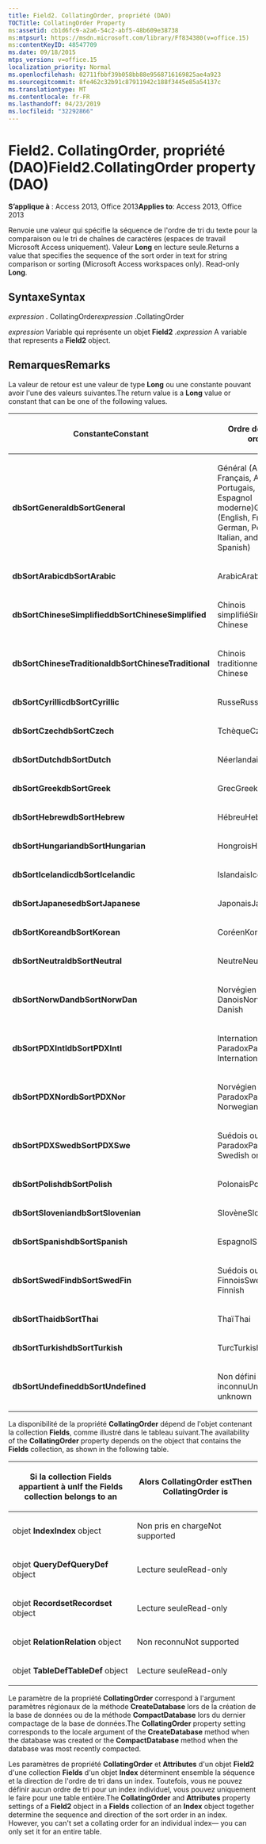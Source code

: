 ```yaml
---
title: Field2. CollatingOrder, propriété (DAO)
TOCTitle: CollatingOrder Property
ms:assetid: cb1d6fc9-a2a6-54c2-abf5-48b609e38738
ms:mtpsurl: https://msdn.microsoft.com/library/Ff834380(v=office.15)
ms:contentKeyID: 48547709
ms.date: 09/18/2015
mtps_version: v=office.15
localization_priority: Normal
ms.openlocfilehash: 02711fbbf39b058bb88e9568716169825ae4a923
ms.sourcegitcommit: 8fe462c32b91c87911942c188f3445e85a54137c
ms.translationtype: MT
ms.contentlocale: fr-FR
ms.lasthandoff: 04/23/2019
ms.locfileid: "32292866"
---
```

# <a name="field2collatingorder-property-dao"></a><span data-ttu-id="35fcb-102">Field2. CollatingOrder, propriété (DAO)</span><span class="sxs-lookup"><span data-stu-id="35fcb-102">Field2.CollatingOrder property (DAO)</span></span>


<span data-ttu-id="35fcb-103">**S’applique à** : Access 2013, Office 2013</span><span class="sxs-lookup"><span data-stu-id="35fcb-103">**Applies to**: Access 2013, Office 2013</span></span>

<span data-ttu-id="35fcb-p101">Renvoie une valeur qui spécifie la séquence de l'ordre de tri du texte pour la comparaison ou le tri de chaînes de caractères (espaces de travail Microsoft Access uniquement). Valeur **Long** en lecture seule.</span><span class="sxs-lookup"><span data-stu-id="35fcb-p101">Returns a value that specifies the sequence of the sort order in text for string comparison or sorting (Microsoft Access workspaces only). Read-only **Long**.</span></span>

## <a name="syntax"></a><span data-ttu-id="35fcb-106">Syntaxe</span><span class="sxs-lookup"><span data-stu-id="35fcb-106">Syntax</span></span>

<span data-ttu-id="35fcb-107">*expression* . CollatingOrder</span><span class="sxs-lookup"><span data-stu-id="35fcb-107">*expression* .CollatingOrder</span></span>

<span data-ttu-id="35fcb-108">*expression* Variable qui représente un objet **Field2** .</span><span class="sxs-lookup"><span data-stu-id="35fcb-108">*expression* A variable that represents a **Field2** object.</span></span>

## <a name="remarks"></a><span data-ttu-id="35fcb-109">Remarques</span><span class="sxs-lookup"><span data-stu-id="35fcb-109">Remarks</span></span>

<span data-ttu-id="35fcb-110">La valeur de retour est une valeur de type **Long** ou une constante pouvant avoir l'une des valeurs suivantes.</span><span class="sxs-lookup"><span data-stu-id="35fcb-110">The return value is a **Long** value or constant that can be one of the following values.</span></span>

<table>
<colgroup>
<col style="width: 50%" />
<col style="width: 50%" />
</colgroup>
<thead>
<tr class="header">
<th><p><span data-ttu-id="35fcb-111">Constante</span><span class="sxs-lookup"><span data-stu-id="35fcb-111">Constant</span></span></p></th>
<th><p><span data-ttu-id="35fcb-112">Ordre de tri</span><span class="sxs-lookup"><span data-stu-id="35fcb-112">Sort order</span></span></p></th>
</tr>
</thead>
<tbody>
<tr class="odd">
<td><p><span data-ttu-id="35fcb-113"><strong>dbSortGeneral</strong></span><span class="sxs-lookup"><span data-stu-id="35fcb-113"><strong>dbSortGeneral</strong></span></span></p></td>
<td><p><span data-ttu-id="35fcb-114">Général (Anglais, Français, Allemand, Portugais, Italien et Espagnol moderne)</span><span class="sxs-lookup"><span data-stu-id="35fcb-114">General (English, French, German, Portuguese, Italian, and Modern Spanish)</span></span></p></td>
</tr>
<tr class="even">
<td><p><span data-ttu-id="35fcb-115"><strong>dbSortArabic</strong></span><span class="sxs-lookup"><span data-stu-id="35fcb-115"><strong>dbSortArabic</strong></span></span></p></td>
<td><p><span data-ttu-id="35fcb-116">Arabic</span><span class="sxs-lookup"><span data-stu-id="35fcb-116">Arabic</span></span></p></td>
</tr>
<tr class="odd">
<td><p><span data-ttu-id="35fcb-117"><strong>dbSortChineseSimplified</strong></span><span class="sxs-lookup"><span data-stu-id="35fcb-117"><strong>dbSortChineseSimplified</strong></span></span></p></td>
<td><p><span data-ttu-id="35fcb-118">Chinois simplifié</span><span class="sxs-lookup"><span data-stu-id="35fcb-118">Simplified Chinese</span></span></p></td>
</tr>
<tr class="even">
<td><p><span data-ttu-id="35fcb-119"><strong>dbSortChineseTraditional</strong></span><span class="sxs-lookup"><span data-stu-id="35fcb-119"><strong>dbSortChineseTraditional</strong></span></span></p></td>
<td><p><span data-ttu-id="35fcb-120">Chinois traditionnel</span><span class="sxs-lookup"><span data-stu-id="35fcb-120">Traditional Chinese</span></span></p></td>
</tr>
<tr class="odd">
<td><p><span data-ttu-id="35fcb-121"><strong>dbSortCyrillic</strong></span><span class="sxs-lookup"><span data-stu-id="35fcb-121"><strong>dbSortCyrillic</strong></span></span></p></td>
<td><p><span data-ttu-id="35fcb-122">Russe</span><span class="sxs-lookup"><span data-stu-id="35fcb-122">Russian</span></span></p></td>
</tr>
<tr class="even">
<td><p><span data-ttu-id="35fcb-123"><strong>dbSortCzech</strong></span><span class="sxs-lookup"><span data-stu-id="35fcb-123"><strong>dbSortCzech</strong></span></span></p></td>
<td><p><span data-ttu-id="35fcb-124">Tchèque</span><span class="sxs-lookup"><span data-stu-id="35fcb-124">Czech</span></span></p></td>
</tr>
<tr class="odd">
<td><p><span data-ttu-id="35fcb-125"><strong>dbSortDutch</strong></span><span class="sxs-lookup"><span data-stu-id="35fcb-125"><strong>dbSortDutch</strong></span></span></p></td>
<td><p><span data-ttu-id="35fcb-126">Néerlandais</span><span class="sxs-lookup"><span data-stu-id="35fcb-126">Dutch</span></span></p></td>
</tr>
<tr class="even">
<td><p><span data-ttu-id="35fcb-127"><strong>dbSortGreek</strong></span><span class="sxs-lookup"><span data-stu-id="35fcb-127"><strong>dbSortGreek</strong></span></span></p></td>
<td><p><span data-ttu-id="35fcb-128">Grec</span><span class="sxs-lookup"><span data-stu-id="35fcb-128">Greek</span></span></p></td>
</tr>
<tr class="odd">
<td><p><span data-ttu-id="35fcb-129"><strong>dbSortHebrew</strong></span><span class="sxs-lookup"><span data-stu-id="35fcb-129"><strong>dbSortHebrew</strong></span></span></p></td>
<td><p><span data-ttu-id="35fcb-130">Hébreu</span><span class="sxs-lookup"><span data-stu-id="35fcb-130">Hebrew</span></span></p></td>
</tr>
<tr class="even">
<td><p><span data-ttu-id="35fcb-131"><strong>dbSortHungarian</strong></span><span class="sxs-lookup"><span data-stu-id="35fcb-131"><strong>dbSortHungarian</strong></span></span></p></td>
<td><p><span data-ttu-id="35fcb-132">Hongrois</span><span class="sxs-lookup"><span data-stu-id="35fcb-132">Hungarian</span></span></p></td>
</tr>
<tr class="odd">
<td><p><span data-ttu-id="35fcb-133"><strong>dbSortIcelandic</strong></span><span class="sxs-lookup"><span data-stu-id="35fcb-133"><strong>dbSortIcelandic</strong></span></span></p></td>
<td><p><span data-ttu-id="35fcb-134">Islandais</span><span class="sxs-lookup"><span data-stu-id="35fcb-134">Icelandic</span></span></p></td>
</tr>
<tr class="even">
<td><p><span data-ttu-id="35fcb-135"><strong>dbSortJapanese</strong></span><span class="sxs-lookup"><span data-stu-id="35fcb-135"><strong>dbSortJapanese</strong></span></span></p></td>
<td><p><span data-ttu-id="35fcb-136">Japonais</span><span class="sxs-lookup"><span data-stu-id="35fcb-136">Japanese</span></span></p></td>
</tr>
<tr class="odd">
<td><p><span data-ttu-id="35fcb-137"><strong>dbSortKorean</strong></span><span class="sxs-lookup"><span data-stu-id="35fcb-137"><strong>dbSortKorean</strong></span></span></p></td>
<td><p><span data-ttu-id="35fcb-138">Coréen</span><span class="sxs-lookup"><span data-stu-id="35fcb-138">Korean</span></span></p></td>
</tr>
<tr class="even">
<td><p><span data-ttu-id="35fcb-139"><strong>dbSortNeutral</strong></span><span class="sxs-lookup"><span data-stu-id="35fcb-139"><strong>dbSortNeutral</strong></span></span></p></td>
<td><p><span data-ttu-id="35fcb-140">Neutre</span><span class="sxs-lookup"><span data-stu-id="35fcb-140">Neutral</span></span></p></td>
</tr>
<tr class="odd">
<td><p><span data-ttu-id="35fcb-141"><strong>dbSortNorwDan</strong></span><span class="sxs-lookup"><span data-stu-id="35fcb-141"><strong>dbSortNorwDan</strong></span></span></p></td>
<td><p><span data-ttu-id="35fcb-142">Norvégien ou Danois</span><span class="sxs-lookup"><span data-stu-id="35fcb-142">Norwegian or Danish</span></span></p></td>
</tr>
<tr class="even">
<td><p><span data-ttu-id="35fcb-143"><strong>dbSortPDXIntl</strong></span><span class="sxs-lookup"><span data-stu-id="35fcb-143"><strong>dbSortPDXIntl</strong></span></span></p></td>
<td><p><span data-ttu-id="35fcb-144">International Paradox</span><span class="sxs-lookup"><span data-stu-id="35fcb-144">Paradox International</span></span></p></td>
</tr>
<tr class="odd">
<td><p><span data-ttu-id="35fcb-145"><strong>dbSortPDXNor</strong></span><span class="sxs-lookup"><span data-stu-id="35fcb-145"><strong>dbSortPDXNor</strong></span></span></p></td>
<td><p><span data-ttu-id="35fcb-146">Norvégien ou Danois Paradox</span><span class="sxs-lookup"><span data-stu-id="35fcb-146">Paradox Norwegian or Danish</span></span></p></td>
</tr>
<tr class="even">
<td><p><span data-ttu-id="35fcb-147"><strong>dbSortPDXSwe</strong></span><span class="sxs-lookup"><span data-stu-id="35fcb-147"><strong>dbSortPDXSwe</strong></span></span></p></td>
<td><p><span data-ttu-id="35fcb-148">Suédois ou Finnois Paradox</span><span class="sxs-lookup"><span data-stu-id="35fcb-148">Paradox Swedish or Finnish</span></span></p></td>
</tr>
<tr class="odd">
<td><p><span data-ttu-id="35fcb-149"><strong>dbSortPolish</strong></span><span class="sxs-lookup"><span data-stu-id="35fcb-149"><strong>dbSortPolish</strong></span></span></p></td>
<td><p><span data-ttu-id="35fcb-150">Polonais</span><span class="sxs-lookup"><span data-stu-id="35fcb-150">Polish</span></span></p></td>
</tr>
<tr class="even">
<td><p><span data-ttu-id="35fcb-151"><strong>dbSortSlovenian</strong></span><span class="sxs-lookup"><span data-stu-id="35fcb-151"><strong>dbSortSlovenian</strong></span></span></p></td>
<td><p><span data-ttu-id="35fcb-152">Slovène</span><span class="sxs-lookup"><span data-stu-id="35fcb-152">Slovenian</span></span></p></td>
</tr>
<tr class="odd">
<td><p><span data-ttu-id="35fcb-153"><strong>dbSortSpanish</strong></span><span class="sxs-lookup"><span data-stu-id="35fcb-153"><strong>dbSortSpanish</strong></span></span></p></td>
<td><p><span data-ttu-id="35fcb-154">Espagnol</span><span class="sxs-lookup"><span data-stu-id="35fcb-154">Spanish</span></span></p></td>
</tr>
<tr class="even">
<td><p><span data-ttu-id="35fcb-155"><strong>dbSortSwedFin</strong></span><span class="sxs-lookup"><span data-stu-id="35fcb-155"><strong>dbSortSwedFin</strong></span></span></p></td>
<td><p><span data-ttu-id="35fcb-156">Suédois ou Finnois</span><span class="sxs-lookup"><span data-stu-id="35fcb-156">Swedish or Finnish</span></span></p></td>
</tr>
<tr class="odd">
<td><p><span data-ttu-id="35fcb-157"><strong>dbSortThai</strong></span><span class="sxs-lookup"><span data-stu-id="35fcb-157"><strong>dbSortThai</strong></span></span></p></td>
<td><p><span data-ttu-id="35fcb-158">Thaï</span><span class="sxs-lookup"><span data-stu-id="35fcb-158">Thai</span></span></p></td>
</tr>
<tr class="even">
<td><p><span data-ttu-id="35fcb-159"><strong>dbSortTurkish</strong></span><span class="sxs-lookup"><span data-stu-id="35fcb-159"><strong>dbSortTurkish</strong></span></span></p></td>
<td><p><span data-ttu-id="35fcb-160">Turc</span><span class="sxs-lookup"><span data-stu-id="35fcb-160">Turkish</span></span></p></td>
</tr>
<tr class="odd">
<td><p><span data-ttu-id="35fcb-161"><strong>dbSortUndefined</strong></span><span class="sxs-lookup"><span data-stu-id="35fcb-161"><strong>dbSortUndefined</strong></span></span></p></td>
<td><p><span data-ttu-id="35fcb-162">Non défini ou inconnu</span><span class="sxs-lookup"><span data-stu-id="35fcb-162">Undefined or unknown</span></span></p></td>
</tr>
</tbody>
</table>


<span data-ttu-id="35fcb-163">La disponibilité de la propriété **CollatingOrder** dépend de l'objet contenant la collection **Fields**, comme illustré dans le tableau suivant.</span><span class="sxs-lookup"><span data-stu-id="35fcb-163">The availability of the **CollatingOrder** property depends on the object that contains the **Fields** collection, as shown in the following table.</span></span>

<table>
<colgroup>
<col style="width: 50%" />
<col style="width: 50%" />
</colgroup>
<thead>
<tr class="header">
<th><p><span data-ttu-id="35fcb-164">Si la collection Fields appartient à un</span><span class="sxs-lookup"><span data-stu-id="35fcb-164">If the Fields collection belongs to an</span></span></p></th>
<th><p><span data-ttu-id="35fcb-165">Alors CollatingOrder est</span><span class="sxs-lookup"><span data-stu-id="35fcb-165">Then CollatingOrder is</span></span></p></th>
</tr>
</thead>
<tbody>
<tr class="odd">
<td><p><span data-ttu-id="35fcb-166">objet <strong>Index</strong></span><span class="sxs-lookup"><span data-stu-id="35fcb-166"><strong>Index</strong> object</span></span></p></td>
<td><p><span data-ttu-id="35fcb-167">Non pris en charge</span><span class="sxs-lookup"><span data-stu-id="35fcb-167">Not supported</span></span></p></td>
</tr>
<tr class="even">
<td><p><span data-ttu-id="35fcb-168">objet <strong>QueryDef</strong></span><span class="sxs-lookup"><span data-stu-id="35fcb-168"><strong>QueryDef</strong> object</span></span></p></td>
<td><p><span data-ttu-id="35fcb-169">Lecture seule</span><span class="sxs-lookup"><span data-stu-id="35fcb-169">Read-only</span></span></p></td>
</tr>
<tr class="odd">
<td><p><span data-ttu-id="35fcb-170">objet <strong>Recordset</strong></span><span class="sxs-lookup"><span data-stu-id="35fcb-170"><strong>Recordset</strong> object</span></span></p></td>
<td><p><span data-ttu-id="35fcb-171">Lecture seule</span><span class="sxs-lookup"><span data-stu-id="35fcb-171">Read-only</span></span></p></td>
</tr>
<tr class="even">
<td><p><span data-ttu-id="35fcb-172">objet <strong>Relation</strong></span><span class="sxs-lookup"><span data-stu-id="35fcb-172"><strong>Relation</strong> object</span></span></p></td>
<td><p><span data-ttu-id="35fcb-173">Non reconnu</span><span class="sxs-lookup"><span data-stu-id="35fcb-173">Not supported</span></span></p></td>
</tr>
<tr class="odd">
<td><p><span data-ttu-id="35fcb-174">objet <strong>TableDef</strong></span><span class="sxs-lookup"><span data-stu-id="35fcb-174"><strong>TableDef</strong> object</span></span></p></td>
<td><p><span data-ttu-id="35fcb-175">Lecture seule</span><span class="sxs-lookup"><span data-stu-id="35fcb-175">Read-only</span></span></p></td>
</tr>
</tbody>
</table>


<span data-ttu-id="35fcb-176">Le paramètre de la propriété **CollatingOrder** correspond à l'argument paramètres régionaux de la méthode **CreateDatabase** lors de la création de la base de données ou de la méthode **CompactDatabase** lors du dernier compactage de la base de données.</span><span class="sxs-lookup"><span data-stu-id="35fcb-176">The **CollatingOrder** property setting corresponds to the locale argument of the **CreateDatabase** method when the database was created or the **CompactDatabase** method when the database was most recently compacted.</span></span>

<span data-ttu-id="35fcb-p102">Les paramètres de propriété **CollatingOrder** et **Attributes** d'un objet **Field2** d'une collection **Fields** d'un objet **Index** déterminent ensemble la séquence et la direction de l'ordre de tri dans un index. Toutefois, vous ne pouvez définir aucun ordre de tri pour un index individuel, vous pouvez uniquement le faire pour une table entière.</span><span class="sxs-lookup"><span data-stu-id="35fcb-p102">The **CollatingOrder** and **Attributes** property settings of a **Field2** object in a **Fields** collection of an **Index** object together determine the sequence and direction of the sort order in an index. However, you can't set a collating order for an individual index— you can only set it for an entire table.</span></span>

